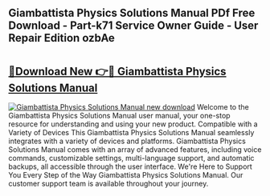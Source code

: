 ## Giambattista Physics Solutions Manual PDf Free Download - Part-k71 Service Owner Guide - User Repair Edition ozbAe

# <h2><a href="http://bc47429.oget.top/?id=Giambattista+Physics+Solutions+Manual">🔗Download New 👉🔴 Giambattista Physics Solutions Manual</a></h2>

[![Giambattista Physics Solutions Manual new download](https://i.imgur.com/5g1atiW.png)](http://bc47429.oget.top/?id=Giambattista+Physics+Solutions+Manual)
Welcome to the Giambattista Physics Solutions Manual user manual, your one-stop resource for understanding and using your new product. Compatible with a Variety of Devices This Giambattista Physics Solutions Manual seamlessly integrates with a variety of devices and platforms. Giambattista Physics Solutions Manual comes with an array of advanced features, including voice commands, customizable settings, multi-language support, and automatic backups, all accessible through the user interface. We're Here to Support You Every Step of the Way Giambattista Physics Solutions Manual. Our customer support team is available throughout your journey.
